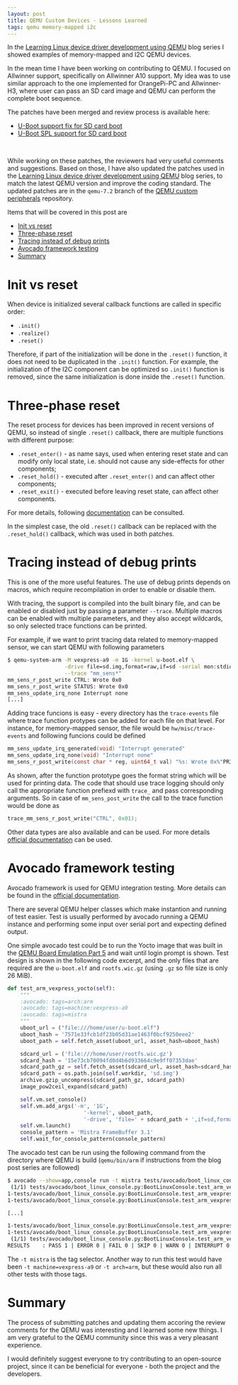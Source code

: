 ```yaml
---
layout: post
title: QEMU Custom Devices - Lessons Learned
tags: qemu memory-mapped i2c
---
```


In the [Learning Linux device driver development using QEMU](https://straxy.github.io/2022/05/19/linux-device-driver-development-qemu/) blog series I showed examples of memory-mapped and I2C QEMU devices.

In the mean time I have been working on contributing to QEMU. I focused on Allwinner support, specifically on Allwinner A10 support. My idea was to use similar approach to the one implemented for OrangePi-PC and Allwinner-H3, where user can pass an SD card image and QEMU can perform the complete boot sequence.

The patches have been merged and review process is available here:
- [U-Boot support fix for SD card boot](https://patchew.org/QEMU/20221112214900.24152-1-strahinja.p.jankovic@gmail.com/)
- [U-Boot SPL support for SD card boot](https://patchew.org/QEMU/20221226220303.14420-1-strahinja.p.jankovic@gmail.com/)

<br/>

While working on these patches, the reviewers had very useful comments and suggestions. Based on those, I have also updated the patches used in the [Learning Linux device driver development using QEMU](https://straxy.github.io/2022/05/19/linux-device-driver-development-qemu/) blog series, to match the latest QEMU version and improve the coding standard. The updated patches are in the `qemu-7.2` branch of the [QEMU custom peripherals](https://github.com/straxy/qemu-custom-peripherals) repository.

<!--more-->

Items that will be covered in this post are

- [Init vs reset](#init-vs-reset)
- [Three-phase reset](#three-phase-reset)
- [Tracing instead of debug prints](#tracing-instead-of-debug-prints)
- [Avocado framework testing](#avocado-framework-testing)
- [Summary](#summary)

# Init vs reset

When device is initialized several callback functions are called in specific order:

- `.init()`
- `.realize()`
- `.reset()`

Therefore, if part of the initialization will be done in the `.reset()` function, it does not need to be duplicated in the `.init()` function.
For example, the initialization of the I2C component can be optimized so `.init()` function is removed, since the same initialization is done inside the `.reset()` function.

# Three-phase reset

The reset process for devices has been improved in recent versions of QEMU, so instead of single `.reset()` callback, there are multiple functions with different purpose:

- `.reset_enter()` - as name says, used when entering reset state and can modify only local state, i.e. should not cause any side-effects for other components;
- `.reset_hold()` - executed after `.reset_enter()` and can affect other components;
- `.reset_exit()` - executed before leaving reset state, can affect other components.

For more details, following [documentation](https://www.qemu.org/docs/master/devel/reset.html#multi-phase-mechanism) can be consulted.

In the simplest case, the old `.reset()` callback can be replaced with the `.reset_hold()` callback, which was used in both patches.

# Tracing instead of debug prints

This is one of the more useful features. The use of debug prints depends on macros, which require recompilation in order to enable or disable them.

With tracing, the support is compiled into the built binary file, and can be enabled or disabled just by passing a parameter `--trace`. Multiple macros can be enabled with multiple parameters, and they also accept wildcards, so only selected trace functions can be printed.

For example, if we want to print tracing data related to memory-mapped sensor, we can start QEMU with following parameters

```bash
$ qemu-system-arm -M vexpress-a9 -m 1G -kernel u-boot.elf \
                  -drive file=sd.img,format=raw,if=sd -serial mon:stdio \
                  --trace "mm_sens*"
mm_sens_r_post_write CTRL: Wrote 0x0
mm_sens_r_post_write STATUS: Wrote 0x0
mm_sens_update_irq_none Interrupt none
[...]
```

Adding trace funcions is easy - every directory has the `trace-events` file where trace function protypes can be added for each file on that level. For instance, for memory-mapped sensor, the file would be `hw/misc/trace-events` and following funcions could be defined

```c
mm_sens_update_irq_generated(void) "Interrupt generated"
mm_sens_update_irq_none(void) "Interrupt none"
mm_sens_r_post_write(const char * reg, uint64_t val) "%s: Wrote 0x%"PRIx64
```

As shown, after the function prototype goes the format string which will be used for printing data. The code that should use trace logging should only call the appropriate function prefiexd with `trace_` and pass corresponding arguments. So in case of `mm_sens_post_write` the call to the trace function would be done as

```c
trace_mm_sens_r_post_write("CTRL", 0x01);
```

Other data types are also available and can be used. For more details [official documentation](https://qemu-project.gitlab.io/qemu/devel/tracing.html) can be used.

# Avocado framework testing

Avocado framework is used for QEMU integration testing. More details can be found in the [official documentation](https://github.com/qemu/qemu/blob/master/docs/devel/testing.rst#integration-tests-using-the-avocado-framework).

There are several QEMU helper classes which make instantion and running of test easier. Test is usually performed by avocado running a QEMU instance and performing some input over serial port and expecting defined output.

One simple avocado test could be to run the Yocto image that was built in the [QEMU Board Emulation Part 5](https://straxy.github.io/2022/11/05/qemu-board-emulation-part-5-vexpress-yocto-qt6/) and wait until login prompt is shown. Test design is shown in the following code excerpt, and the only files that are required are the `u-boot.elf` and `rootfs.wic.gz` (using `.gz` so file size is only 26 MiB).

```python
def test_arm_vexpress_yocto(self):
    """
    :avocado: tags=arch:arm
    :avocado: tags=machine:vexpress-a9
    :avocado: tags=mistra
    """
    uboot_url = ("file:///home/user/u-boot.elf")
    uboot_hash = '7571e33fcb1df23b05d31ae1463f0bcf9250eee2'
    uboot_path = self.fetch_asset(uboot_url, asset_hash=uboot_hash)

    sdcard_url = ('file:///home/user/rootfs.wic.gz')
    sdcard_hash = '15e73cb70094fd0d4b6d933664c9e9ff07353dae'
    sdcard_path_gz = self.fetch_asset(sdcard_url, asset_hash=sdcard_hash)
    sdcard_path = os.path.join(self.workdir, 'sd.img')
    archive.gzip_uncompress(sdcard_path_gz, sdcard_path)
    image_pow2ceil_expand(sdcard_path)

    self.vm.set_console()
    self.vm.add_args('-m', '1G',
                        '-kernel', uboot_path,
                        '-drive', 'file=' + sdcard_path + ',if=sd,format=raw')
    self.vm.launch()
    console_pattern = 'Mistra FrameBuffer 3.1'
    self.wait_for_console_pattern(console_pattern)
```

The avocado test can be run using the following command from the directory where QEMU is build (`qemu/bin/arm` if instructions from the blog post series are followed)

```bash
$ avocado --show=app,console run -t mistra tests/avocado/boot_linux_console.py
 (1/1) tests/avocado/boot_linux_console.py:BootLinuxConsole.test_arm_vexpress_yocto: STARTED
1-tests/avocado/boot_linux_console.py:BootLinuxConsole.test_arm_vexpress_yocto: console: U-Boot 2021.04 (Apr 05 2021 - 15:03:29 +0000)
1-tests/avocado/boot_linux_console.py:BootLinuxConsole.test_arm_vexpress_yocto: console: DRAM:  1 GiB

[...]

1-tests/avocado/boot_linux_console.py:BootLinuxConsole.test_arm_vexpress_yocto: console: [   19.490599] IPv6: ADDRCONF(NETDEV_CHANGE): eth0: link becomes ready
1-tests/avocado/boot_linux_console.py:BootLinuxConsole.test_arm_vexpress_yocto: console: Mistra FrameBuffer 3.1 vexpress-qemu /dev/ttyAMA0
 (1/1) tests/avocado/boot_linux_console.py:BootLinuxConsole.test_arm_vexpress_yocto: PASS (30.37 s)
RESULTS    : PASS 1 | ERROR 0 | FAIL 0 | SKIP 0 | WARN 0 | INTERRUPT 0 | CANCEL 0
```

The `-t mistra` is the tag selector. Another way to run this test would have been `-t machine=vexpress-a9` or `-t arch=arm`, but these would also run all other tests with those tags.

# Summary

The process of submitting patches and updating them accoring the review comments for the QEMU was interesting and I learned some new things. I am very grateful to the QEMU community since this was a very pleasant experience.

I would definitely suggest everyone to try contributing to an open-source project, since it can be beneficial for everyone - both the project and the developers.
